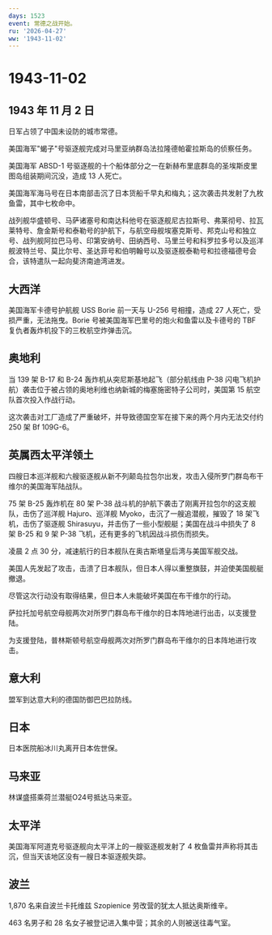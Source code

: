 ```yaml
---
days: 1523
event: 常德之战开始。
ru: '2026-04-27'
ww: '1943-11-02'
---
```


# 1943-11-02

## 1943 年 11 月 2 日

日军占领了中国未设防的城市常德。

美国海军"蝎子"号驱逐舰完成对马里亚纳群岛法拉隆德帕霍拉斯岛的侦察任务。

美国海军 ABSD-1
号驱逐舰的十个船体部分之一在新赫布里底群岛的圣埃斯皮里图岛组装期间沉没，造成
13 人死亡。

美国海军海马号在日本南部击沉了日本货船千早丸和梅丸；这次袭击共发射了九枚鱼雷，其中七枚命中。

战列舰华盛顿号、马萨诸塞号和南达科他号在驱逐舰尼古拉斯号、弗莱彻号、拉瓦莱特号、詹金斯号和泰勒号的护航下，与航空母舰埃塞克斯号、邦克山号和独立号、战列舰阿拉巴马号、印第安纳号、田纳西号、马里兰号和科罗拉多号以及巡洋舰波特兰号、莫比尔号、圣达菲号和伯明翰号以及驱逐舰泰勒号和拉德福德号会合，该特遣队一起向斐济南迪湾进发。

## 大西洋

美国海军卡德号护航舰 USS Borie 前一天与 U-256 号相撞，造成 27
人死亡，受损严重，无法拖曳。Borie
号被美国海军巴里号的炮火和鱼雷以及卡德号的 TBF
复仇者轰炸机投下的三枚航空炸弹击沉。

## 奥地利

当 139 架 B-17 和 B-24 轰炸机从突尼斯基地起飞（部分航线由 P-38
闪电飞机护航）袭击位于被占领的奥地利维也纳新城的梅塞施密特子公司时，美国第
15 航空队首次投入作战行动。

这次袭击对工厂造成了严重破坏，并导致德国空军在接下来的两个月内无法交付约
250 架 Bf 109G-6。

## 英属西太平洋领土

四艘日本巡洋舰和六艘驱逐舰从新不列颠岛拉包尔出发，攻击入侵所罗门群岛布干维尔的美国海军陆战队。

75 架 B-25 轰炸机在 80 架 P-38
战斗机的护航下袭击了刚离开拉包尔的这支舰队，击伤了巡洋舰 Hajuro、巡洋舰
Myoko，击沉了一艘追潜舰，摧毁了 18 架飞机，击伤了驱逐舰
Shirasuyu，并击伤了一些小型舰艇；美国在战斗中损失了 8 架 B-25 和 9 架
P-38 飞机，还有更多的飞机因战斗损伤而损失。

凌晨 2 点 30 分，减速航行的日本舰队在奥古斯塔皇后湾与美国军舰交战。

美国人先发起了攻击，击溃了日本舰队，但日本人得以重整旗鼓，并迫使美国舰艇撤退。

尽管这次行动没有取得结果，但日本人未能破坏美国在布干维尔的行动。

萨拉托加号航空母舰两次对所罗门群岛布干维尔的日本阵地进行出击，以支援登陆。

为支援登陆，普林斯顿号航空母舰两次对所罗门群岛布干维尔的日本阵地进行攻击。

## 意大利

盟军到达意大利的德国防御巴巴拉防线。

## 日本

日本医院船冰川丸离开日本佐世保。

## 马来亚

林谋盛搭乘荷兰潜艇O24号抵达马来亚。

## 太平洋

美国海军阿道克号驱逐舰向太平洋上的一艘驱逐舰发射了 4
枚鱼雷并声称将其击沉，但当天该地区没有一艘日本驱逐舰失踪。

## 波兰

1,870 名来自波兰卡托维兹 Szopienice 劳改营的犹太人抵达奥斯维辛。

463 名男子和 28 名女子被登记进入集中营；其余的人则被送往毒气室。